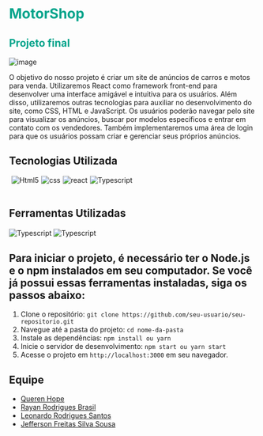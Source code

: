 

<div style='background-color:white'>

</div>
<h1 style='color: #00A48B'>MotorShop</h1>

<h2 style='color: #00A48B'>Projeto final</h2>

![image](https://user-images.githubusercontent.com/102680751/221083493-ebee235e-bca5-46ba-9f47-73fedf2c0709.png)


<p>O objetivo do nosso projeto é criar um site de anúncios de carros e motos para venda. Utilizaremos React como framework front-end para desenvolver uma interface amigável e intuitiva para os usuários. Além disso, utilizaremos outras tecnologias para auxiliar no desenvolvimento do site, como CSS, HTML e JavaScript. Os usuários poderão navegar pelo site para visualizar os anúncios, buscar por modelos específicos e entrar em contato com os vendedores. Também implementaremos uma área de login para que os usuários possam criar e gerenciar seus próprios anúncios. </p>



## Tecnologias Utilizada

<div style='display:flex; gap: 5px;'><br>
 <img align="center" alt="Html5" src="https://img.shields.io/badge/HTML5-E34F26?style=for-the-badge&logo=html5&logoColor=white">

 <img align="center" alt="css" src="https://img.shields.io/badge/CSS3-1572B6?style=for-the-badge&logo=css3&logoColor=white">

   <img align="center" alt="react" src="https://img.shields.io/badge/React-20232A?style=for-the-badge&logo=react&logoColor=61DAFB">

   <img align="center" alt="Typescript" src="https://img.shields.io/badge/TypeScript-007ACC?style=for-the-badge&logo=typescript&logoColor=white">

   
</div></br>

## Ferramentas Utilizadas

 <img align="center" alt="Typescript" src="https://img.shields.io/badge/Trello-0052CC?style=for-the-badge&logo=trello&logoColor=white">

  
  <img align="center" alt="Typescript" src="https://img.shields.io/badge/Figma-F24E1E?style=for-the-badge&logo=figma&logoColor=white">


## Para iniciar o projeto, é necessário ter o Node.js e o npm instalados em seu computador. Se você já possui essas ferramentas instaladas, siga os passos abaixo:

1. Clone o repositório: `git clone https://github.com/seu-usuario/seu-repositorio.git`
2. Navegue até a pasta do projeto: `cd nome-da-pasta`
3. Instale as dependências: `npm install ou yarn`
4. Inicie o servidor de desenvolvimento: `npm start ou yarn start`
5. Acesse o projeto em `http://localhost:3000` em seu navegador.

## Equipe

<ul>
<li><a href="https://github.com/querenhope">Queren Hope</a></li>
<li><a href="https://github.com/brasrayan95">Rayan Rodrigues Brasil</a></li>
<li><a href="https://github.com/leonardorodrigues42" >Leonardo Rodrigues Santos</a></li>
<li><a href="https://github.com/jefersonokdemais">Jefferson Freitas Silva Sousa</a></li>
</ul>
